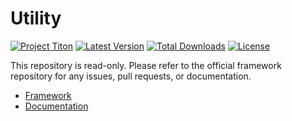 # Utility #
[![Project Titon](https://img.shields.io/badge/project-titon-82667d.svg?style=flat)](http://titon.io)
[![Latest Version](https://img.shields.io/packagist/v/titon/utility.svg?style=flat)](https://packagist.org/packages/titon/utility)
[![Total Downloads](https://img.shields.io/packagist/dm/titon/utility.svg?style=flat)](https://packagist.org/packages/titon/utility)
[![License](https://img.shields.io/packagist/l/titon/utility.svg?style=flat)](https://github.com/titon/framework/blob/master/license.md)

This repository is read-only. Please refer to the official framework repository for any issues, pull requests, or documentation.

* [Framework](https://github.com/titon/framework)
* [Documentation](https://github.com/titon/framework/blob/master/docs/en/packages/utility/index.md)
